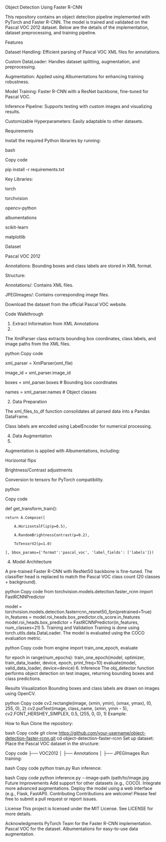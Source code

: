 Object Detection Using Faster R-CNN

This repository contains an object detection pipeline implemented with PyTorch and Faster R-CNN. The model is trained and validated on the Pascal VOC 2012 dataset. Below are the details of the implementation, dataset preprocessing, and training pipeline.

Features

Dataset Handling: Efficient parsing of Pascal VOC XML files for annotations.

Custom DataLoader: Handles dataset splitting, augmentation, and preprocessing.

Augmentation: Applied using Albumentations for enhancing training robustness.

Model Training: Faster R-CNN with a ResNet backbone, fine-tuned for Pascal VOC.

Inference Pipeline: Supports testing with custom images and visualizing results.

Customizable Hyperparameters: Easily adaptable to other datasets.



Requirements


Install the required Python libraries by running:

bash

Copy code

pip install -r requirements.txt

Key Libraries:

torch

torchvision

opencv-python

albumentations

scikit-learn

matplotlib


Dataset

Pascal VOC 2012

Annotations: Bounding boxes and class labels are stored in XML format.


Structure:

Annotations/: Contains XML files.

JPEGImages/: Contains corresponding image files.

Download the dataset from the official Pascal VOC website.

Code Walkthrough

1. Extract Information from XML Annotations
2. 
The XmlParser class extracts bounding box coordinates, class labels, and image paths from the XML files.

python
Copy code

xml_parser = XmlParser(xml_file)

image_id = xml_parser.image_id

boxes = xml_parser.boxes  # Bounding box coordinates

names = xml_parser.names  # Object classes

2. Data Preparation

   
The xml_files_to_df function consolidates all parsed data into a Pandas DataFrame.

Class labels are encoded using LabelEncoder for numerical processing.


4. Data Augmentation
5. 
Augmentation is applied with Albumentations, including:

Horizontal flips

Brightness/Contrast adjustments

Conversion to tensors for PyTorch compatibility.

python

Copy code

def get_transform_train():

    return A.Compose([
    
        A.HorizontalFlip(p=0.5),
        
        A.RandomBrightnessContrast(p=0.2),
        
        ToTensorV2(p=1.0)
        
    ], bbox_params={'format':'pascal_voc', 'label_fields': ['labels']})
    
4. Model Architecture
   
A pre-trained Faster R-CNN with ResNet50 backbone is fine-tuned. The classifier head is replaced to match the Pascal VOC class count (20 classes + background).

python
Copy code
from torchvision.models.detection.faster_rcnn import FastRCNNPredictor

model = torchvision.models.detection.fasterrcnn_resnet50_fpn(pretrained=True)
in_features = model.roi_heads.box_predictor.cls_score.in_features
model.roi_heads.box_predictor = FastRCNNPredictor(in_features, num_classes=21)
5. Training and Validation
Training is done using torch.utils.data.DataLoader. The model is evaluated using the COCO evaluation metric.

python
Copy code
from engine import train_one_epoch, evaluate

for epoch in range(num_epochs):
    train_one_epoch(model, optimizer, train_data_loader, device, epoch, print_freq=10)
    evaluate(model, valid_data_loader, device=device)
6. Inference
The obj_detector function performs object detection on test images, returning bounding boxes and class predictions.

Results Visualization
Bounding boxes and class labels are drawn on images using OpenCV.

python
Copy code
cv2.rectangle(image, (xmin, ymin), (xmax, ymax), (0, 255, 0), 2)
cv2.putText(image, class_name, (xmin, ymin - 5), cv2.FONT_HERSHEY_SIMPLEX, 0.5, (255, 0, 0), 1)
Example:

How to Run
Clone the repository:

bash
Copy code
git clone https://github.com/your-username/object-detection-faster-rcnn.git
cd object-detection-faster-rcnn
Set up dataset: Place the Pascal VOC dataset in the structure:

Copy code
├── VOC2012
│   ├── Annotations
│   ├── JPEGImages
Run training:

bash
Copy code
python train.py
Run inference:

bash
Copy code
python inference.py --image-path /path/to/image.jpg
Future Improvements
Add support for other datasets (e.g., COCO).
Integrate more advanced augmentations.
Deploy the model using a web interface (e.g., Flask, FastAPI).
Contributing
Contributions are welcome! Please feel free to submit a pull request or report issues.

License
This project is licensed under the MIT License. See LICENSE for more details.

Acknowledgments
PyTorch Team for the Faster R-CNN implementation.
Pascal VOC for the dataset.
Albumentations for easy-to-use data augmentation.
